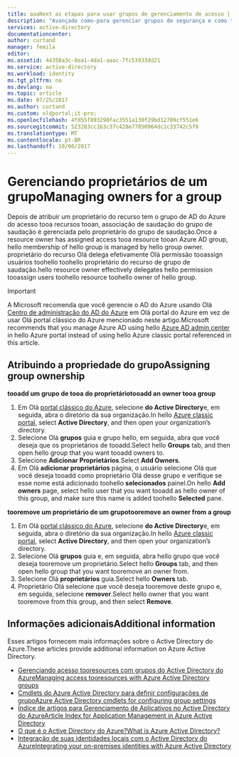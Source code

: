 ```yaml
---
title: aaaNext as etapas para usar grupos de gerenciamento de acesso | Microsoft Docs
description: "Avançado como-para gerenciar grupos de segurança e como toouse esses grupos toomanage acesso tooa de recursos."
services: active-directory
documentationcenter: 
author: curtand
manager: femila
editor: 
ms.assetid: 44350a3c-8ea1-4da1-aaac-7fc53933dd21
ms.service: active-directory
ms.workload: identity
ms.tgt_pltfrm: na
ms.devlang: na
ms.topic: article
ms.date: 07/25/2017
ms.author: curtand
ms.custom: oldportal;it-pro;
ms.openlocfilehash: 4fd55f893290fac3551a130f29bd12709cf551e6
ms.sourcegitcommit: 523283cc1b3c37c428e77850964dc1c33742c5f0
ms.translationtype: MT
ms.contentlocale: pt-BR
ms.lasthandoff: 10/06/2017
---
```

# <a name="managing-owners-for-a-group"></a><span data-ttu-id="a1216-103">Gerenciando proprietários de um grupo</span><span class="sxs-lookup"><span data-stu-id="a1216-103">Managing owners for a group</span></span>
<span data-ttu-id="a1216-104">Depois de atribuir um proprietário do recurso tem o grupo de AD do Azure do acesso tooa recursos tooan, associação de saudação do grupo de saudação é gerenciada pelo proprietário do grupo de saudação.</span><span class="sxs-lookup"><span data-stu-id="a1216-104">Once a resource owner has assigned access tooa resource tooan Azure AD group, hello membership of hello group is managed by hello group owner.</span></span> <span data-ttu-id="a1216-105">proprietário do recurso Olá delega efetivamente Olá permissão tooassign usuários toohello toohello proprietário do recurso de grupo de saudação.</span><span class="sxs-lookup"><span data-stu-id="a1216-105">hello resource owner effectively delegates hello permission tooassign users toohello resource toohello owner of hello group.</span></span>

> [!IMPORTANT]
> <span data-ttu-id="a1216-106">A Microsoft recomenda que você gerencie o AD do Azure usando Olá [Centro de administração do AD do Azure](https://aad.portal.azure.com) em Olá portal do Azure em vez de usar Olá portal clássico do Azure mencionado neste artigo.</span><span class="sxs-lookup"><span data-stu-id="a1216-106">Microsoft recommends that you manage Azure AD using hello [Azure AD admin center](https://aad.portal.azure.com) in hello Azure portal instead of using hello Azure classic portal referenced in this article.</span></span> 

## <a name="assigning-group-ownership"></a><span data-ttu-id="a1216-107">Atribuindo a propriedade do grupo</span><span class="sxs-lookup"><span data-stu-id="a1216-107">Assigning group ownership</span></span>
<span data-ttu-id="a1216-108">**tooadd um grupo de tooa do proprietário**</span><span class="sxs-lookup"><span data-stu-id="a1216-108">**tooadd an owner tooa group**</span></span>

1. <span data-ttu-id="a1216-109">Em Olá [portal clássico do Azure](https://manage.windowsazure.com), selecione **do Active Directory**e, em seguida, abra o diretório da sua organização.</span><span class="sxs-lookup"><span data-stu-id="a1216-109">In hello [Azure classic portal](https://manage.windowsazure.com), select **Active Directory**, and then open your organization’s directory.</span></span>
2. <span data-ttu-id="a1216-110">Selecione Olá **grupos** guia e grupo hello, em seguida, abra que você deseja que os proprietários de tooadd.</span><span class="sxs-lookup"><span data-stu-id="a1216-110">Select hello **Groups** tab, and then open hello group that you want tooadd owners to.</span></span>
3. <span data-ttu-id="a1216-111">Selecione **Adicionar Proprietários**.</span><span class="sxs-lookup"><span data-stu-id="a1216-111">Select **Add Owners**.</span></span>
4. <span data-ttu-id="a1216-112">Em Olá **adicionar proprietários** página, o usuário selecione Olá que você deseja tooadd como proprietário Olá desse grupo e verifique se esse nome está adicionado toohello **selecionados** painel.</span><span class="sxs-lookup"><span data-stu-id="a1216-112">On hello **Add owners** page, select hello user that you want tooadd as hello owner of this group, and make sure this name is added toohello **Selected** pane.</span></span>

<span data-ttu-id="a1216-113">**tooremove um proprietário de um grupo**</span><span class="sxs-lookup"><span data-stu-id="a1216-113">**tooremove an owner from a group**</span></span>

1. <span data-ttu-id="a1216-114">Em Olá [portal clássico do Azure](https://manage.windowsazure.com), selecione **do Active Directory**e, em seguida, abra o diretório da sua organização.</span><span class="sxs-lookup"><span data-stu-id="a1216-114">In hello [Azure classic portal](https://manage.windowsazure.com), select **Active Directory**, and then open your organization’s directory.</span></span>
2. <span data-ttu-id="a1216-115">Selecione Olá **grupos** guia e, em seguida, abra hello grupo que você deseja tooremove um proprietário.</span><span class="sxs-lookup"><span data-stu-id="a1216-115">Select hello **Groups** tab, and then open hello group that you want tooremove an owner from.</span></span>
3. <span data-ttu-id="a1216-116">Selecione Olá **proprietários** guia.</span><span class="sxs-lookup"><span data-stu-id="a1216-116">Select hello **Owners** tab.</span></span>
4. <span data-ttu-id="a1216-117">Proprietário Olá selecione que você deseja tooremove deste grupo e, em seguida, selecione **remover**.</span><span class="sxs-lookup"><span data-stu-id="a1216-117">Select hello owner that you want tooremove from this group, and then select **Remove**.</span></span>

## <a name="additional-information"></a><span data-ttu-id="a1216-118">Informações adicionais</span><span class="sxs-lookup"><span data-stu-id="a1216-118">Additional information</span></span>
<span data-ttu-id="a1216-119">Esses artigos fornecem mais informações sobre o Active Directory do Azure.</span><span class="sxs-lookup"><span data-stu-id="a1216-119">These articles provide additional information on Azure Active Directory.</span></span>

* [<span data-ttu-id="a1216-120">Gerenciando acesso tooresources com grupos do Active Directory do Azure</span><span class="sxs-lookup"><span data-stu-id="a1216-120">Managing access tooresources with Azure Active Directory groups</span></span>](active-directory-manage-groups.md)
* [<span data-ttu-id="a1216-121">Cmdlets do Azure Active Directory para definir configurações de grupo</span><span class="sxs-lookup"><span data-stu-id="a1216-121">Azure Active Directory cmdlets for configuring group settings</span></span>](active-directory-accessmanagement-groups-settings-cmdlets.md)
* [<span data-ttu-id="a1216-122">Índice de artigos para Gerenciamento de Aplicativos no Active Directory do Azure</span><span class="sxs-lookup"><span data-stu-id="a1216-122">Article Index for Application Management in Azure Active Directory</span></span>](active-directory-apps-index.md)
* [<span data-ttu-id="a1216-123">O que é o Active Directory do Azure?</span><span class="sxs-lookup"><span data-stu-id="a1216-123">What is Azure Active Directory?</span></span>](active-directory-whatis.md)
* [<span data-ttu-id="a1216-124">Integração de suas identidades locais com o Active Directory do Azure</span><span class="sxs-lookup"><span data-stu-id="a1216-124">Integrating your on-premises identities with Azure Active Directory</span></span>](active-directory-aadconnect.md)
